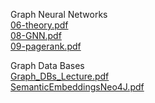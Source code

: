 Graph Neural Networks  
[06-theory.pdf](06-theory.pdf)  
[08-GNN.pdf](08-GNN.pdf)  
[09-pagerank.pdf](09-pagerank.pdf)  

Graph Data Bases  
[Graph_DBs_Lecture.pdf](Graph_DBs_Lecture.pdf)   
[SemanticEmbeddingsNeo4J.pdf](SemanticEmbeddingsNeo4J.pdf)  
